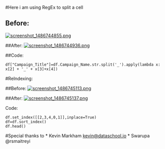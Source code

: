 #Here i am using RegEx to split a cell 


## Before:
[![screenshot_1486744855.png](https://s19.postimg.org/xp3gdq62b/screenshot_1486744855.png)](https://postimg.org/image/6r9jbzlf3/)

##After:
[![screenshot_1486744936.png](https://s19.postimg.org/5dhwgom5v/screenshot_1486744936.png)](https://postimg.org/image/ey1j3kbhr/)

##Code:
```
df["Campaign_Title"]=df.Campaign_Name.str.split('_').apply(lambda x: x[2] + '_' + x[3]+x[4])
```



#ReIndexing:

##Before:
[![screenshot_1486745113.png](https://s19.postimg.org/fou99cdv7/screenshot_1486745113.png)](https://postimg.org/image/ld0k08i7j/)

##After:
[![screenshot_1486745137.png](https://s19.postimg.org/5st69p837/screenshot_1486745137.png)](https://postimg.org/image/n63gok3e7/)

Code:
```
df.set_index([[2,3,4,0,1]],inplace=True)
df=df.sort_index()
df.head()
```


#Special thanks to 
    * Kevin Markham <kevin@dataschool.io>
    * Swarupa @rsmaitreyi
